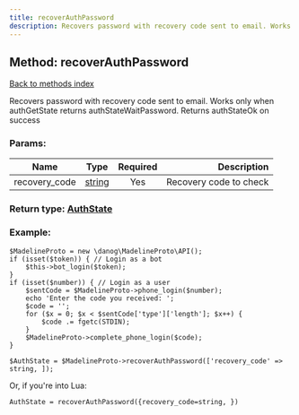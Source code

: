 ```yaml
---
title: recoverAuthPassword
description: Recovers password with recovery code sent to email. Works only when authGetState returns authStateWaitPassword. Returns authStateOk on success
---
```

## Method: recoverAuthPassword  
[Back to methods index](index.md)


Recovers password with recovery code sent to email. Works only when authGetState returns authStateWaitPassword. Returns authStateOk on success

### Params:

| Name     |    Type       | Required | Description |
|----------|:-------------:|:--------:|------------:|
|recovery\_code|[string](../types/string.md) | Yes|Recovery code to check|


### Return type: [AuthState](../types/AuthState.md)

### Example:


```
$MadelineProto = new \danog\MadelineProto\API();
if (isset($token)) { // Login as a bot
    $this->bot_login($token);
}
if (isset($number)) { // Login as a user
    $sentCode = $MadelineProto->phone_login($number);
    echo 'Enter the code you received: ';
    $code = '';
    for ($x = 0; $x < $sentCode['type']['length']; $x++) {
        $code .= fgetc(STDIN);
    }
    $MadelineProto->complete_phone_login($code);
}

$AuthState = $MadelineProto->recoverAuthPassword(['recovery_code' => string, ]);
```

Or, if you're into Lua:

```
AuthState = recoverAuthPassword({recovery_code=string, })
```

